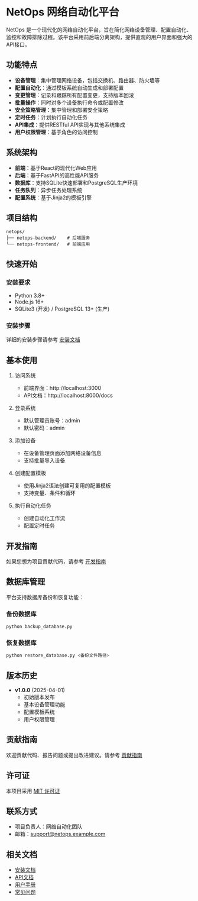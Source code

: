 # NetOps 网络自动化平台

NetOps 是一个现代化的网络自动化平台，旨在简化网络设备管理、配置自动化、监控和故障排除过程。该平台采用前后端分离架构，提供直观的用户界面和强大的API接口。

## 功能特点

- **设备管理**：集中管理网络设备，包括交换机、路由器、防火墙等
- **配置自动化**：通过模板系统自动生成和部署配置
- **变更管理**：记录和跟踪所有配置变更，支持版本回滚
- **批量操作**：同时对多个设备执行命令或配置修改
- **安全策略管理**：集中管理和部署安全策略
- **定时任务**：计划执行自动化任务
- **API集成**：提供RESTful API实现与其他系统集成
- **用户权限管理**：基于角色的访问控制

## 系统架构

- **前端**：基于React的现代化Web应用
- **后端**：基于FastAPI的高性能API服务
- **数据库**：支持SQLite快速部署和PostgreSQL生产环境
- **任务队列**：异步任务处理系统
- **配置系统**：基于Jinja2的模板引擎

## 项目结构

```
netops/
├── netops-backend/    # 后端服务
└── netops-frontend/   # 前端应用
```

## 快速开始

### 安装要求

- Python 3.8+
- Node.js 16+
- SQLite3 (开发) / PostgreSQL 13+ (生产)

### 安装步骤

详细的安装步骤请参考 [安装文档](INSTALL.md)

## 基本使用

1. 访问系统
   - 前端界面：http://localhost:3000
   - API文档：http://localhost:8000/docs

2. 登录系统
   - 默认管理员账号：admin
   - 默认密码：admin

3. 添加设备
   - 在设备管理页面添加网络设备信息
   - 支持批量导入设备

4. 创建配置模板
   - 使用Jinja2语法创建可复用的配置模板
   - 支持变量、条件和循环

5. 执行自动化任务
   - 创建自动化工作流
   - 配置定时任务

## 开发指南

如果您想为项目贡献代码，请参考 [开发指南](DEVELOPMENT.md)

## 数据库管理

平台支持数据库备份和恢复功能：

### 备份数据库

```bash
python backup_database.py
```

### 恢复数据库

```bash
python restore_database.py <备份文件路径>
```

## 版本历史

- **v1.0.0** (2025-04-01)
  - 初始版本发布
  - 基本设备管理功能
  - 配置模板系统
  - 用户权限管理

## 贡献指南

欢迎贡献代码、报告问题或提出改进建议。请参考 [贡献指南](CONTRIBUTING.md)

## 许可证

本项目采用 [MIT 许可证](LICENSE)

## 联系方式

- 项目负责人：网络自动化团队
- 邮箱：support@netops.example.com

## 相关文档

- [安装文档](INSTALL.md)
- [API文档](API.md)
- [用户手册](USER_GUIDE.md)
- [常见问题](FAQ.md) 
